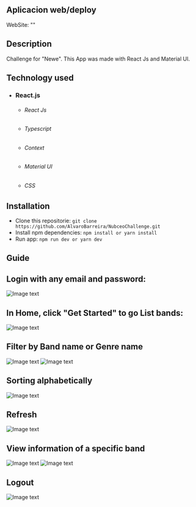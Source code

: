 ## Aplicacion web/deploy
WebSite: ""

## Description
Challenge for "Newe". This App was made with React Js and Material UI.


## Technology used
* ### React.js
    * ###### React Js
    * ###### Typescript
    * ###### Context 
    * ###### Material UI 
    * ###### CSS

## Installation
* Clone this repositorie: `git clone https://github.com/AlvaroBarreira/NubceoChallenge.git`
* Install npm dependencies: `npm install or yarn install`
* Run app: `npm run dev or yarn dev`


## Guide

## Login with any email and password:
![Image text](https://github.com/AlvaroBarreira/NubceoChallenge/blob/main/src/Images/login.png)



## In Home, click "Get Started" to go List bands:
![Image text](https://github.com/AlvaroBarreira/NubceoChallenge/blob/main/src/Images/go.png)



## Filter by Band name or Genre name
![Image text](https://github.com/AlvaroBarreira/NubceoChallenge/blob/main/src/Images/filter1.png)
![Image text](https://github.com/AlvaroBarreira/NubceoChallenge/blob/main/src/Images/filter2.png)



## Sorting alphabetically
![Image text](https://github.com/AlvaroBarreira/NubceoChallenge/blob/main/src/Images/sorting.png)



## Refresh
![Image text](https://github.com/AlvaroBarreira/NubceoChallenge/blob/main/src/Images/refresh.png)



## View information of a specific band
![Image text](https://github.com/AlvaroBarreira/NubceoChallenge/blob/main/src/Images/about.png)
![Image text](https://github.com/AlvaroBarreira/NubceoChallenge/blob/main/src/Images/info.png)



## Logout 
![Image text](https://github.com/AlvaroBarreira/NubceoChallenge/blob/main/src/Images/logout.png)